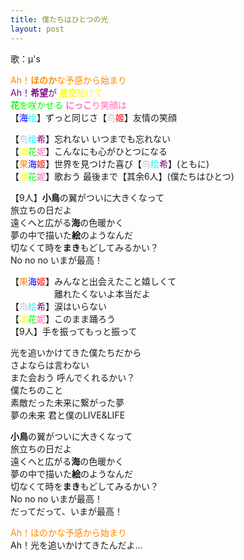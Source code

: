 ```yaml
---
title: 僕たちはひとつの光
layout: post
---
```

歌：μ's

<p><font color="darkorange">Ah！<span style="font-weight:bold">ほのか</span>な予感から始まり</font><br />
<font color="purple">Ah！<span style="font-weight:bold">希望</span>が</font> <font color="yellow"><span style="font-weight:bold">星空</span>駈けて</font><br />
<font color="lime"><span style="font-weight:bold">花</span>を咲かせる</font> <font color="hotpink"><span style="font-weight:bold">にっこ</span>り笑顔は</font><br />
【<font color="blue">海</font><font color="cyan">绘</font>】ずっと同じさ【<font color="silver">鸟</font><font color="red">姬</font>】友情の笑顔</p>

<p>【<font color="silver">鸟</font><font color="cyan">绘</font><font color="purple">希</font>】忘れない いつまでも忘れない<br />
【<font color="yellow">凛</font><font color="lime">花</font><font color="hotpink">妮</font>】こんなにも心がひとつになる<br />
【<font color="darkorange">果</font><font color="blue">海</font><font color="red">姬</font>】世界を見つけた喜び【<font color="silver">鸟</font><font color="cyan">绘</font><font color="purple">希</font>】(ともに)<br />
【<font color="yellow">凛</font><font color="lime">花</font><font color="hotpink">妮</font>】歌おう 最後まで【其余6人】(僕たちはひとつ)</p>

<p>【9人】<span style="font-weight:bold">小鳥</span>の翼がついに大きくなって<br />
旅立ちの日だよ<br />
遠くへと広がる<span style="font-weight:bold">海</span>の色暖かく<br />
夢の中で描いた<span style="font-weight:bold">絵</span>のようなんだ<br />
切なくて時を<span style="font-weight:bold">まき</span>もどしてみるかい？<br />
No no no いまが最高！</p>

<p>【<font color="darkorange">果</font><font color="blue">海</font><font color="red">姬</font>】みんなと出会えたこと嬉しくて<br />
　　　　　離れたくないよ本当だよ<br />
【<font color="silver">鸟</font><font color="cyan">绘</font><font color="purple">希</font>】涙はいらない<br />
【<font color="yellow">凛</font><font color="lime">花</font><font color="hotpink">妮</font>】このまま踊ろう<br />
【9人】手を振ってもっと振って</p>

<p>光を追いかけてきた僕たちだから<br />
さよならは言わない<br />
また会おう 呼んでくれるかい？<br />
僕たちのこと<br />
素敵だった未来に繋がった夢<br />
夢の未来 君と僕のLIVE&LIFE</p>

<p><span style="font-weight:bold">小鳥</span>の翼がついに大きくなって<br />
旅立ちの日だよ<br />
遠くへと広がる<span style="font-weight:bold">海</span>の色暖かく<br />
夢の中で描いた<span style="font-weight:bold">絵</span>のようなんだ<br />
切なくて時を<span style="font-weight:bold">まき</span>もどしてみるかい？<br />
No no no いまが最高！<br />
だってだって、いまが最高！</p>

<p><font color="darkorange">Ah！ほのかな予感から始まり</font><br />
Ah！光を追いかけてきたんだよ…</p>